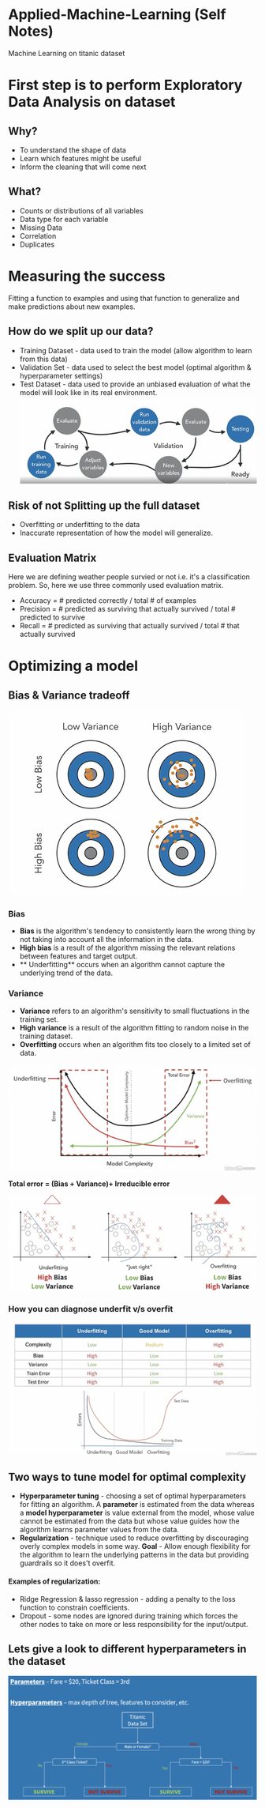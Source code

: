 # Applied-Machine-Learning (Self Notes)
Machine Learning on titanic dataset

# First step is to perform Exploratory Data Analysis on dataset
## Why?
* To understand the shape of data
* Learn which features might be useful
* Inform the cleaning that will come next

## What?
* Counts or distributions of all variables
* Data type for each variable
* Missing Data
* Correlation
* Duplicates

# Measuring the success
Fitting a function to examples and using that function to generalize and make predictions about new examples.

## How do we split up our data?
* Training Dataset - data used to train the model (allow algorithm to learn from this data)
* Validation Set - data used to select the best model (optimal algorithm & hyperparameter settings)
* Test Dataset - data used to provide an unbiased evaluation of what the model will look like in its real environment.
![](Images/1.PNG)

## Risk of not Splitting up the full dataset
* Overfitting or underfitting to the data
* Inaccurate representation of how the model will generalize.

## Evaluation Matrix 
Here we are defining weather people survied or not i.e. it's a classification problem. So, here we use three commonly used evaluation matrix.
* Accuracy = # predicted correctly / total # of examples
* Precision = # predicted as surviving that actually survived / total # predicted to survive
* Recall = # predicted as surviving that actually survived / total # that actually survived

# Optimizing a model
## Bias & Variance tradeoff
![](Images/2.PNG)

### Bias
* **Bias** is the algorithm's tendency to consistently learn the wrong thing by not taking into account all the information in the data.
* **High bias** is a result of the algorithm missing the relevant relations between features and target output.
* ** Underfitting** occurs when an algorithm cannot capture the underlying trend of the data.

### Variance
* **Variance** refers to an algorithm's sensitivity to small fluctuations in the training set.
* **High variance** is a result of the algorithm fitting to random noise in the training dataset.
* **Overfitting** occurs when an algorithm fits too closely to a limited set of data.

![](Images/3.PNG)

**Total error = (Bias + Variance)+ Irreducible error**

![](Images/4.PNG)

### How you can diagnose underfit v/s overfit 
![](Images/5.PNG)

## Two ways to tune model for optimal complexity
* **Hyperparameter tuning** - choosing a set of optimal hyperparameters for fitting an algorithm. A **parameter** is estimated from the data whereas a **model hyperparameter** is value external from the model, whose value cannot be estimated from the data but whose value guides how the algorithm learns parameter values from the data.
* **Regularization** - technique used to reduce overfitting by discouraging overly complex models in some way. **Goal** - Allow enough flexibility for the algorithm to learn the underlying patterns in the data but providing guardrails so it does't overfit.

#### Examples of regularization:
* Ridge Regression & lasso regression - adding a penalty to the loss function to constrain coefficients.
* Dropout - some nodes are ignored during training which forces the other nodes to take on more or less responsibility for the input/output.

## Lets give a look to different hyperparameters in the dataset
![](Images/hyperparameters.PNG)




